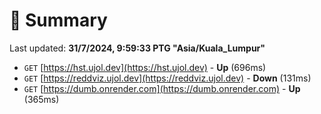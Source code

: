 # 📖 Summary
Last updated: **31/7/2024, 9:59:33 PTG "Asia/Kuala_Lumpur"**

- `GET` [https://hst.ujol.dev](https://hst.ujol.dev) - **Up** (696ms)
- `GET` [https://reddviz.ujol.dev](https://reddviz.ujol.dev) - **Down** (131ms)
- `GET` [https://dumb.onrender.com](https://dumb.onrender.com) - **Up** (365ms)

